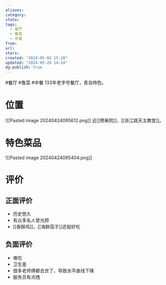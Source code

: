 ```yaml
---
aliases: 
category: 
state: 
tags:
  - 餐厅
  - 鲁菜
  - 中餐
from: 
url: 
stars: 
created: "2024-05-02 15:28"
updated: "2024-05-28 14:18"
dg-publish: true
---
```

#餐厅 #鲁菜 #中餐 
133年老字号餐厅，青岛特色。
# 位置
![[Pasted image 20240424095612.png]]
近[[劈柴院]]，[[浙江路天主教堂]]。
# 特色菜品
![[Pasted image 20240424095404.png]]
# 评价
## 正面评价
- 历史悠久
- 有众多名人曾光顾
- [[香酥鸡]]，[[海鲜茄子]]还挺好吃
## 负面评价
- 难吃
- 卫生差
- 很多老师傅都去世了，导致水平直线下降
- 服务员有点拽
